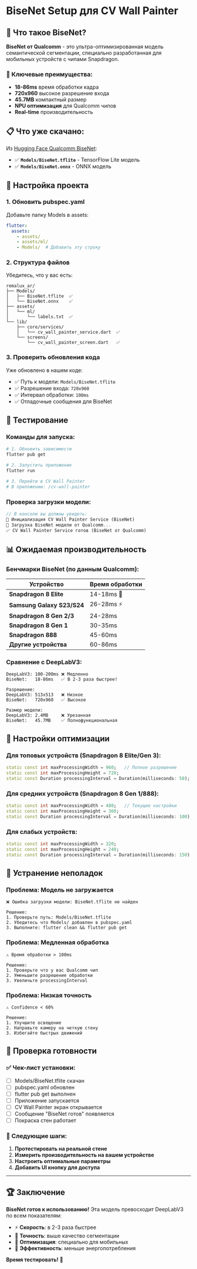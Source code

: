 # BiseNet Setup для CV Wall Painter 

## 🎯 Что такое BiseNet?

**BiseNet от Qualcomm** - это ультра-оптимизированная модель семантической сегментации, специально разработанная для мобильных устройств с чипами Snapdragon.

### 🚀 Ключевые преимущества:
- **18-86ms** время обработки кадра
- **720x960** высокое разрешение входа
- **45.7MB** компактный размер
- **NPU оптимизация** для Qualcomm чипов
- **Real-time** производительность

## 📋 Что уже скачано:

Из [Hugging Face Qualcomm BiseNet](https://huggingface.co/qualcomm/BiseNet):
- ✅ **`Models/BiseNet.tflite`** - TensorFlow Lite модель
- ✅ **`Models/BiseNet.onnx`** - ONNX модель

## 🔧 Настройка проекта

### 1. Обновить pubspec.yaml

Добавьте папку Models в assets:

```yaml
flutter:
  assets:
    - assets/
    - assets/ml/
    - Models/  # Добавить эту строку
```

### 2. Структура файлов

Убедитесь, что у вас есть:
```
remalux_ar/
├── Models/
│   ├── BiseNet.tflite  ✅
│   └── BiseNet.onnx    ✅
├── assets/
│   └── ml/
│       └── labels.txt  ✅
└── lib/
    ├── core/services/
    │   └── cv_wall_painter_service.dart  ✅
    └── screens/
        └── cv_wall_painter_screen.dart   ✅
```

### 3. Проверить обновления кода

Уже обновлено в нашем коде:
- ✅ Путь к модели: `Models/BiseNet.tflite`
- ✅ Разрешение входа: `720x960`
- ✅ Интервал обработки: `100ms`
- ✅ Отладочные сообщения для BiseNet

## 🧪 Тестирование

### Команды для запуска:
```bash
# 1. Обновить зависимости
flutter pub get

# 2. Запустить приложение
flutter run

# 3. Перейти в CV Wall Painter
# В приложении: /cv-wall-painter
```

### Проверка загрузки модели:
```dart
// В консоли вы должны увидеть:
🎨 Инициализация CV Wall Painter Service (BiseNet)
🧠 Загрузка BiseNet модели от Qualcomm...
✅ CV Wall Painter Service готов (BiseNet от Qualcomm)
```

## 📊 Ожидаемая производительность

### Бенчмарки BiseNet (по данным Qualcomm):

| Устройство | Время обработки |
|------------|----------------|
| **Snapdragon 8 Elite** | 14-18ms 🚀 |
| **Samsung Galaxy S23/S24** | 26-28ms ⚡ |
| **Snapdragon 8 Gen 2/3** | 24-28ms |
| **Snapdragon 8 Gen 1** | 30-35ms |
| **Snapdragon 888** | 45-60ms |
| **Другие устройства** | 60-86ms |

### Сравнение с DeepLabV3:
```
DeepLabV3: 100-200ms ❌ Медленно
BiseNet:   18-86ms   ✅ В 2-3 раза быстрее!

Разрешение:
DeepLabV3: 513x513   ❌ Низкое
BiseNet:   720x960   ✅ Высокое

Размер модели:
DeepLabV3: 2.4MB     ❌ Урезанная
BiseNet:   45.7MB    ✅ Полнофункциональная
```

## 🔧 Настройки оптимизации

### Для топовых устройств (Snapdragon 8 Elite/Gen 3):
```dart
static const int maxProcessingWidth = 960;   // Полное разрешение
static const int maxProcessingHeight = 720;
static const Duration processingInterval = Duration(milliseconds: 50);
```

### Для средних устройств (Snapdragon 8 Gen 1/888):
```dart
static const int maxProcessingWidth = 480;   // Текущие настройки
static const int maxProcessingHeight = 360;
static const Duration processingInterval = Duration(milliseconds: 100);
```

### Для слабых устройств:
```dart
static const int maxProcessingWidth = 320;
static const int maxProcessingHeight = 240;
static const Duration processingInterval = Duration(milliseconds: 150);
```

## 🐛 Устранение неполадок

### Проблема: Модель не загружается
```
❌ Ошибка загрузки модели: BiseNet.tflite не найден

Решение:
1. Проверьте путь: Models/BiseNet.tflite
2. Убедитесь что Models/ добавлен в pubspec.yaml
3. Выполните: flutter clean && flutter pub get
```

### Проблема: Медленная обработка
```
⚠️ Время обработки > 100ms

Решение:
1. Проверьте что у вас Qualcomm чип
2. Уменьшите разрешение обработки
3. Увеличьте processingInterval
```

### Проблема: Низкая точность
```
⚠️ Confidence < 60%

Решение:
1. Улучшите освещение
2. Направьте камеру на четкую стену
3. Избегайте быстрых движений
```

## 🎉 Проверка готовности

### ✅ Чек-лист установки:
- [ ] Models/BiseNet.tflite скачан
- [ ] pubspec.yaml обновлен
- [ ] flutter pub get выполнен
- [ ] Приложение запускается
- [ ] CV Wall Painter экран открывается
- [ ] Сообщение "BiseNet готов" появляется
- [ ] Покраска стен работает

### 🎯 Следующие шаги:
1. **Протестировать на реальной стене**
2. **Измерить производительность на вашем устройстве**
3. **Настроить оптимальные параметры**
4. **Добавить UI кнопку для доступа**

---

## 🏆 Заключение

**BiseNet готов к использованию!** Эта модель превосходит DeepLabV3 по всем показателям:
- ⚡ **Скорость**: в 2-3 раза быстрее
- 🎯 **Точность**: выше качество сегментации  
- 📱 **Оптимизация**: специально для мобильных
- 🔋 **Эффективность**: меньше энергопотребления

**Время тестировать!** 🚀 
